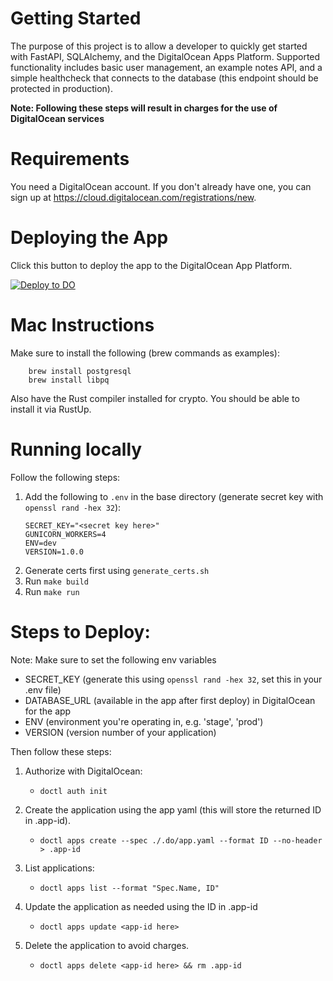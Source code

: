 # Getting Started

The purpose of this project is to allow a developer to quickly get started with FastAPI, SQLAlchemy, and the DigitalOcean Apps Platform. Supported functionality includes basic user management, an example notes API, and a simple healthcheck that connects to the database (this endpoint should be protected in production).

**Note: Following these steps will result in charges for the use of DigitalOcean services**

# Requirements

You need a DigitalOcean account. If you don't already have one, you can sign up at https://cloud.digitalocean.com/registrations/new.
    
# Deploying the App

Click this button to deploy the app to the DigitalOcean App Platform.

 [![Deploy to DO](https://mp-assets1.sfo2.digitaloceanspaces.com/deploy-to-do/do-btn-blue.svg)](https://cloud.digitalocean.com/apps/new?repo=https://github.com/justinrmiller/fastapi-sqlalchemy-doapp/tree/main)

# Mac Instructions

Make sure to install the following (brew commands as examples):

```
    brew install postgresql
    brew install libpq
```

Also have the Rust compiler installed for crypto. You should be able to install it via RustUp.

# Running locally

Follow the following steps:

1. Add the following to `.env` in the base directory (generate secret key with `openssl rand -hex 32`):
   ```
   SECRET_KEY="<secret key here>"
   GUNICORN_WORKERS=4
   ENV=dev
   VERSION=1.0.0
   ```
2. Generate certs first using `generate_certs.sh`
3. Run `make build`
4. Run `make run`


# Steps to Deploy:

Note: Make sure to set the following env variables 

- SECRET_KEY (generate this using `openssl rand -hex 32`, set this in your .env file)
- DATABASE_URL (available in the app after first deploy) in DigitalOcean for the app
- ENV (environment you're operating in, e.g. 'stage', 'prod')
- VERSION (version number of your application)

Then follow these steps:

1. Authorize with DigitalOcean:
    - `doctl auth init`

2. Create the application using the app yaml (this will store the returned ID in .app-id).
    - `doctl apps create --spec ./.do/app.yaml --format ID --no-header > .app-id`

3. List applications:
    - `doctl apps list --format "Spec.Name, ID"`

4. Update the application as needed using the ID in .app-id
    - `doctl apps update <app-id here>`

5. Delete the application to avoid charges.
	- `doctl apps delete <app-id here> && rm .app-id`

